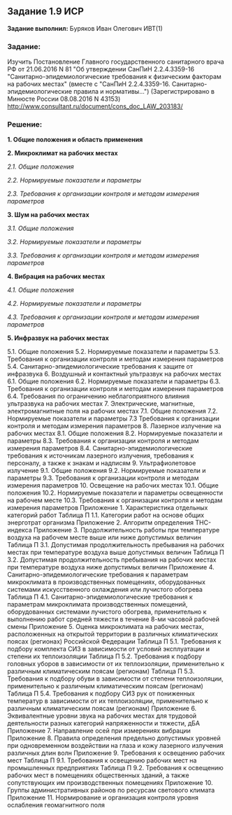 ## Задание 1.9 ИСР

**Задание выполнил:** Буряков Иван Олегович ИВТ(1)

### Задание: 
Изучить Постановление Главного государственного санитарного врача РФ от 21.06.2016 N 81 "Об утверждении СанПиН 2.2.4.3359-16 "Санитарно-эпидемиологические требования к физическим факторам на рабочих местах" (вместе с "СанПиН 2.2.4.3359-16. Санитарно-эпидемиологические правила и нормативы...") (Зарегистрировано в Минюсте России 08.08.2016 N 43153)
http://www.consultant.ru/document/cons_doc_LAW_203183/

### Решение:

**1. Общие положения и область применения**

**2. Микроклимат на рабочих местах**

*2.1. Общие положения*

*2.2. Нормируемые показатели и параметры*

*2.3. Требования к организации контроля и методам измерения параметров*

**3. Шум на рабочих местах**

*3.1. Общие положения*

*3.2. Нормируемые показатели и параметры*

*3.3. Требования к организации контроля и методам измерения параметров*

**4. Вибрация на рабочих местах**

*4.1. Общие положения*

*4.2. Нормируемые показатели и параметры*

*4.3. Требования к организации контроля и методам измерения параметров*

**5. Инфразвук на рабочих местах**

5.1. Общие положения
5.2. Нормируемые показатели и параметры
5.3. Требования к организации контроля и методам измерения параметров
5.4. Санитарно-эпидемиологические требования к защите от инфразвука
6. Воздушный и контактный ультразвук на рабочих местах
6.1. Общие положения
6.2. Нормируемые показатели и параметры
6.3. Требования к организации контроля и методам измерения параметров
6.4. Требования по ограничению неблагоприятного влияния ультразвука на рабочих местах
7. Электрические, магнитные, электромагнитные поля на рабочих местах
7.1. Общие положения
7.2. Нормируемые показатели и параметры
7.3 Требования к организации контроля и методам измерения параметров
8. Лазерное излучение на рабочих местах
8.1. Общие положения
8.2. Нормируемые показатели и параметры
8.3. Требования к организации контроля и методам измерения параметров
8.4. Санитарно-эпидемиологические требования к источникам лазерного излучения, требования к персоналу, а также к знакам и надписям
9. Ультрафиолетовое излучение
9.1. Общие положения
9.2. Нормируемые показатели и параметры
9.3. Требования к организации контроля и методам измерения параметров
10. Освещение на рабочих местах
10.1. Общие положения
10.2. Нормируемые показатели и параметры освещенности на рабочем месте
10.3. Требования к организации контроля и методам измерения параметров
Приложение 1. Характеристика отдельных категорий работ
Таблица П 1.1. Категории работ на основе общих энерготрат организма
Приложение 2. Алгоритм определения ТНС-индекса
Приложение 3. Продолжительность работы при температуре воздуха на рабочем месте выше или ниже допустимых величин
Таблица П 3.1. Допустимая продолжительность пребывания на рабочих местах при температуре воздуха выше допустимых величин
Таблица П 3.2. Допустимая продолжительность пребывания на рабочих местах при температуре воздуха ниже допустимых величин
Приложение 4. Санитарно-эпидемиологические требования к параметрам микроклимата в производственных помещениях, оборудованных системами искусственного охлаждения или лучистого обогрева
Таблица П 4.1. Санитарно-эпидемиологические требования к параметрам микроклимата производственных помещений, оборудованных системами лучистого обогрева, применительно к выполнению работ средней тяжести в течение 8-ми часовой рабочей смены
Приложение 5. Оценка микроклимата на рабочих местах, расположенных на открытой территории в различных климатических поясах (регионах) Российской Федерации
Таблица П 5.1. Требования к подбору комплекта СИЗ в зависимости от условий эксплуатации и степени их теплоизоляции
Таблица П 5.2. Требования к подбору головных уборов в зависимости от их теплоизоляции, применительно к различным климатическим поясам (регионам)
Таблица П 5.3. Требования к подбору обуви в зависимости от степени теплоизоляции, применительно к различным климатическим поясам (регионам)
Таблица П 5.4. Требования к подбору СИЗ рук от пониженных температур в зависимости от их теплоизоляции, применительно к различным климатическим поясам (регионам)
Приложение 6. Эквивалентные уровни звука на рабочих местах для трудовой деятельности разных категорий напряженности и тяжести, дБА
Приложение 7. Направление осей при измерениях вибрации
Приложение 8. Правила определения предельно допустимых уровней при одновременном воздействии на глаза и кожу лазерного излучения различных длин волн
Приложение 9. Требования к освещению рабочих мест
Таблица П 9.1. Требования к освещению рабочих мест на промышленных предприятиях
Таблица П 9.2. Требования к освещению рабочих мест в помещениях общественных зданий, а также сопутствующих им производственных помещениях
Приложение 10. Группы административных районов по ресурсам светового климата
Приложение 11. Нормирование и организация контроля уровня ослабления геомагнитного поля

